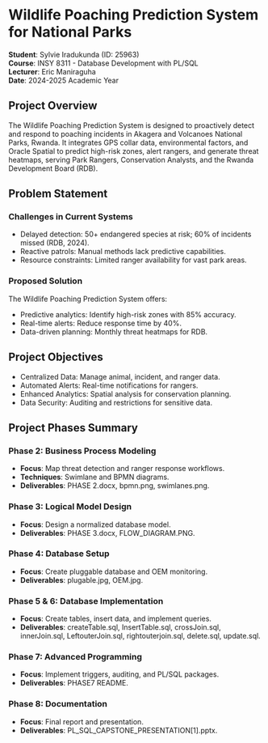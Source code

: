 # Wildlife Poaching Prediction System for National Parks

**Student**: Sylvie Iradukunda (ID: 25963)  
**Course**: INSY 8311 - Database Development with PL/SQL  
**Lecturer**: Eric Maniraguha  
**Date**: 2024-2025 Academic Year  

## Project Overview
The Wildlife Poaching Prediction System is designed to proactively detect and respond to poaching incidents in Akagera and Volcanoes National Parks, Rwanda. It integrates GPS collar data, environmental factors, and Oracle Spatial to predict high-risk zones, alert rangers, and generate threat heatmaps, serving Park Rangers, Conservation Analysts, and the Rwanda Development Board (RDB).

## Problem Statement
### Challenges in Current Systems
- Delayed detection: 50+ endangered species at risk; 60% of incidents missed (RDB, 2024).
- Reactive patrols: Manual methods lack predictive capabilities.
- Resource constraints: Limited ranger availability for vast park areas.

### Proposed Solution
The Wildlife Poaching Prediction System offers:
- Predictive analytics: Identify high-risk zones with 85% accuracy.
- Real-time alerts: Reduce response time by 40%.
- Data-driven planning: Monthly threat heatmaps for RDB.

## Project Objectives
- Centralized Data: Manage animal, incident, and ranger data.
- Automated Alerts: Real-time notifications for rangers.
- Enhanced Analytics: Spatial analysis for conservation planning.
- Data Security: Auditing and restrictions for sensitive data.

## Project Phases Summary
### Phase 2: Business Process Modeling
- **Focus**: Map threat detection and ranger response workflows.
- **Techniques**: Swimlane and BPMN diagrams.
- **Deliverables**: PHASE 2.docx, bpmn.png, swimlanes.png.

### Phase 3: Logical Model Design
- **Focus**: Design a normalized database model.
- **Deliverables**: PHASE 3.docx, FLOW_DIAGRAM.PNG.

### Phase 4: Database Setup
- **Focus**: Create pluggable database and OEM monitoring.
- **Deliverables**: plugable.jpg, OEM.jpg.

### Phase 5 & 6: Database Implementation
- **Focus**: Create tables, insert data, and implement queries.
- **Deliverables**: createTable.sql, InsertTable.sql, crossJoin.sql, innerJoin.sql, LeftouterJoin.sql, rightouterjoin.sql, delete.sql, update.sql.

### Phase 7: Advanced Programming
- **Focus**: Implement triggers, auditing, and PL/SQL packages.
- **Deliverables**: PHASE7 README.

### Phase 8: Documentation
- **Focus**: Final report and presentation.
- **Deliverables**: PL_SQL_CAPSTONE_PRESENTATION[1].pptx.

